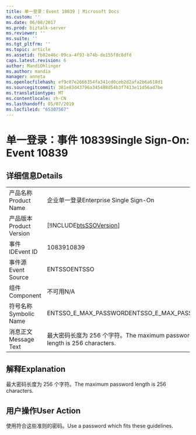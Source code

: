 ```yaml
---
title: 单一登录：Event 10839 | Microsoft Docs
ms.custom: ''
ms.date: 06/08/2017
ms.prod: biztalk-server
ms.reviewer: ''
ms.suite: ''
ms.tgt_pltfrm: ''
ms.topic: article
ms.assetid: fb82e46c-09ca-4f93-b74b-de155f8c8dfd
caps.latest.revision: 6
author: MandiOhlinger
ms.author: mandia
manager: anneta
ms.openlocfilehash: ef9c07e2666354fa341cd0ceb2d2afa2b6a618d1
ms.sourcegitcommit: 381e83d43796a345488d54b3f7413e11d56ad7be
ms.translationtype: MT
ms.contentlocale: zh-CN
ms.lasthandoff: 05/07/2019
ms.locfileid: "65307567"
---
```

# <a name="single-sign-on-event-10839"></a><span data-ttu-id="63af2-102">单一登录：事件 10839</span><span class="sxs-lookup"><span data-stu-id="63af2-102">Single Sign-On: Event 10839</span></span>
## <a name="details"></a><span data-ttu-id="63af2-103">详细信息</span><span class="sxs-lookup"><span data-stu-id="63af2-103">Details</span></span>  
  
|                 |                                                            |
|-----------------|------------------------------------------------------------|
|  <span data-ttu-id="63af2-104">产品名称</span><span class="sxs-lookup"><span data-stu-id="63af2-104">Product Name</span></span>   |                 <span data-ttu-id="63af2-105">企业单一登录</span><span class="sxs-lookup"><span data-stu-id="63af2-105">Enterprise Single Sign-On</span></span>                  |
| <span data-ttu-id="63af2-106">产品版本</span><span class="sxs-lookup"><span data-stu-id="63af2-106">Product Version</span></span> | [!INCLUDE[btsSSOVersion](../includes/btsssoversion-md.md)] |
|    <span data-ttu-id="63af2-107">事件 ID</span><span class="sxs-lookup"><span data-stu-id="63af2-107">Event ID</span></span>     |                           <span data-ttu-id="63af2-108">10839</span><span class="sxs-lookup"><span data-stu-id="63af2-108">10839</span></span>                            |
|  <span data-ttu-id="63af2-109">事件源</span><span class="sxs-lookup"><span data-stu-id="63af2-109">Event Source</span></span>   |                           <span data-ttu-id="63af2-110">ENTSSO</span><span class="sxs-lookup"><span data-stu-id="63af2-110">ENTSSO</span></span>                           |
|    <span data-ttu-id="63af2-111">组件</span><span class="sxs-lookup"><span data-stu-id="63af2-111">Component</span></span>    |                            <span data-ttu-id="63af2-112">不可用</span><span class="sxs-lookup"><span data-stu-id="63af2-112">N/A</span></span>                             |
|  <span data-ttu-id="63af2-113">符号名称</span><span class="sxs-lookup"><span data-stu-id="63af2-113">Symbolic Name</span></span>  |                   <span data-ttu-id="63af2-114">ENTSSO_E_MAX_PASSWORD</span><span class="sxs-lookup"><span data-stu-id="63af2-114">ENTSSO_E_MAX_PASSWORD</span></span>                    |
|  <span data-ttu-id="63af2-115">消息正文</span><span class="sxs-lookup"><span data-stu-id="63af2-115">Message Text</span></span>   |       <span data-ttu-id="63af2-116">最大密码长度为 256 个字符。</span><span class="sxs-lookup"><span data-stu-id="63af2-116">The maximum password length is 256 characters.</span></span>       |
  
## <a name="explanation"></a><span data-ttu-id="63af2-117">解释</span><span class="sxs-lookup"><span data-stu-id="63af2-117">Explanation</span></span>  
 <span data-ttu-id="63af2-118">最大密码长度为 256 个字符。</span><span class="sxs-lookup"><span data-stu-id="63af2-118">The maximum password length is 256 characters.</span></span>  
  
## <a name="user-action"></a><span data-ttu-id="63af2-119">用户操作</span><span class="sxs-lookup"><span data-stu-id="63af2-119">User Action</span></span>  
 <span data-ttu-id="63af2-120">使用符合这些准则的密码。</span><span class="sxs-lookup"><span data-stu-id="63af2-120">Use a password which fits these guidelines.</span></span>